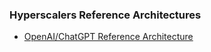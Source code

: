 ### Hyperscalers Reference Architectures ###

* [OpenAI/ChatGPT Reference Architecture](/hyperscalers/openai)


